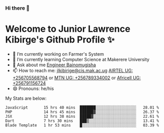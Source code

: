 ### Hi there 👋 
# Welcome to Junior Lawrence Kibirge's Github Profile ✨
 
<!--
**juniorkibirige/juniorkibirige** is a ✨ _special_ ✨ repository because its `README.md` (this file) appears on your GitHub profile.

Here are some ideas to get you started:

- 🔭 I’m currently working on ...
- 🌱 I’m currently learning ...
- 👯 I’m looking to collaborate on ...
- 🤔 I’m looking for help with ...
- 💬 Ask me about ...
- 📫 How to reach me: ...
- 😄 Pronouns: ...
- ⚡ Fun fact: ...
-->
- 🔭 I’m currently working on Farmer's System
- 🌱 I’m currently learning Computer Science at Makerere University
- 💬 Ask about me [Engineer Bainomugisha](mailto:baino@mak.ac.ug)
- 📫 How to reach me: [jlkibirige@cis.mak.ac.ug](mailto:jlkibirige@cis.mak.ac.ug) [AIRTEL UG: +256705568794](tel:+256705568794) or [MTN UG: +256789334002](tel:+256789334002) or [Africell UG: +256791156724](tel:+256791156724)
- 😄 Pronouns: he/his

My Stats are below:

<!--START_SECTION:waka-->
```text
JavaScript       15 hrs 40 mins  ███████░░░░░░░░░░░░░░░░░░   28.01 % 
PHP              14 hrs 45 mins  ██████▓░░░░░░░░░░░░░░░░░░   26.37 % 
JSX              12 hrs 38 mins  █████▓░░░░░░░░░░░░░░░░░░░   22.61 % 
Dart             7 hrs 30 mins   ███▒░░░░░░░░░░░░░░░░░░░░░   13.41 % 
Blade Template   1 hr 53 mins    █░░░░░░░░░░░░░░░░░░░░░░░░   03.39 % 
```
<!--END_SECTION:waka-->
